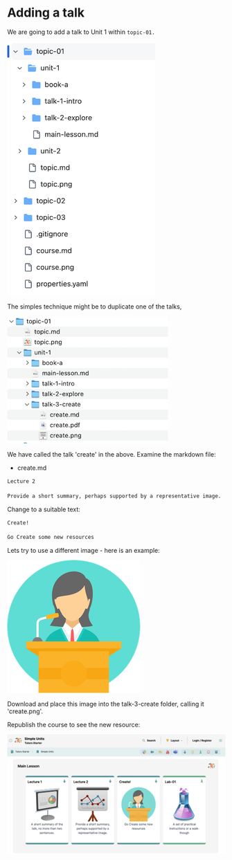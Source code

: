 # Adding a talk

We are going to add a talk to Unit 1 within `topic-01.`

![file-structure](img/x10.png)

The simples technique might be to duplicate one of the talks, 

![](img/x11.png)

We have called the talk 'create' in the above. Examine the markdown file:

- create.md

~~~markdown
Lecture 2

Provide a short summary, perhaps supported by a representative image.
~~~

Change to a suitable text:

~~~markdown
Create!

Go Create some new resources
~~~

Lets try to use a different image - here is an example:

![png](img/x20.png)

Download and place this image into the talk-3-create folder, calling it 'create.png'.

Republish the course to see the new resource:

![](img/x12.png)
